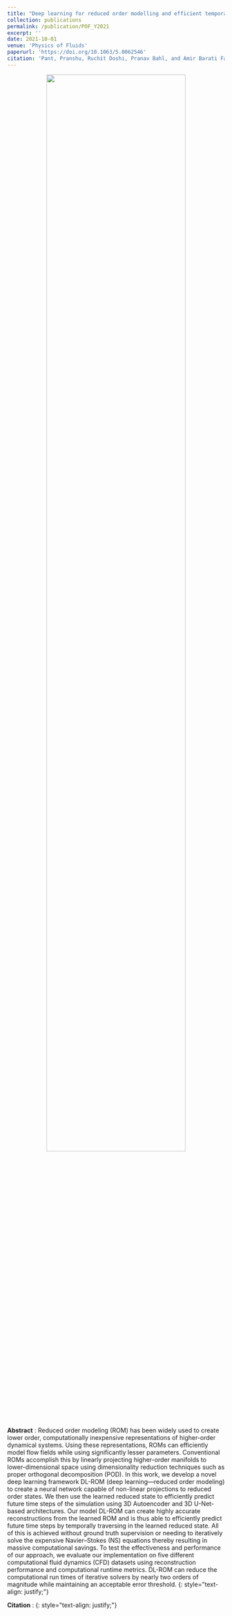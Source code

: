 ```yaml
---
title: "Deep learning for reduced order modelling and efficient temporal evolution of fluid simulations"
collection: publications
permalink: /publication/POF_Y2021
excerpt: ''
date: 2021-10-01
venue: 'Physics of Fluids'
paperurl: 'https://doi.org/10.1063/5.0062546' 
citation: 'Pant, Pranshu, Ruchit Doshi, Pranav Bahl, and Amir Barati Farimani. "Deep learning for reduced order modelling and efficient temporal evolution of fluid simulations." Physics of Fluids 33, no. 10 (2021).'
---
```


<center><p float="center">
  <img src="/images/LabelCylinder_f.gif" width="80%" />
</p></center>

**Abstract** : Reduced order modeling (ROM) has been widely used to create lower order, computationally inexpensive representations of higher-order dynamical systems. Using these representations, ROMs can efficiently model flow fields while using significantly lesser parameters. Conventional ROMs accomplish this by linearly projecting higher-order manifolds to lower-dimensional space using dimensionality reduction techniques such as proper orthogonal decomposition (POD). In this work, we develop a novel deep learning framework DL-ROM (deep learning—reduced order modeling) to create a neural network capable of non-linear projections to reduced order states. We then use the learned reduced state to efficiently predict future time steps of the simulation using 3D Autoencoder and 3D U-Net-based architectures. Our model DL-ROM can create highly accurate reconstructions from the learned ROM and is thus able to efficiently predict future time steps by temporally traversing in the learned reduced state. All of this is achieved without ground truth supervision or needing to iteratively solve the expensive Navier–Stokes (NS) equations thereby resulting in massive computational savings. To test the effectiveness and performance of our approach, we evaluate our implementation on five different computational fluid dynamics (CFD) datasets using reconstruction performance and computational runtime metrics. DL-ROM can reduce the computational run times of iterative solvers by nearly two orders of magnitude while maintaining an acceptable error threshold.
{: style="text-align: justify;"}

**Citation** : 
{: style="text-align: justify;"}
